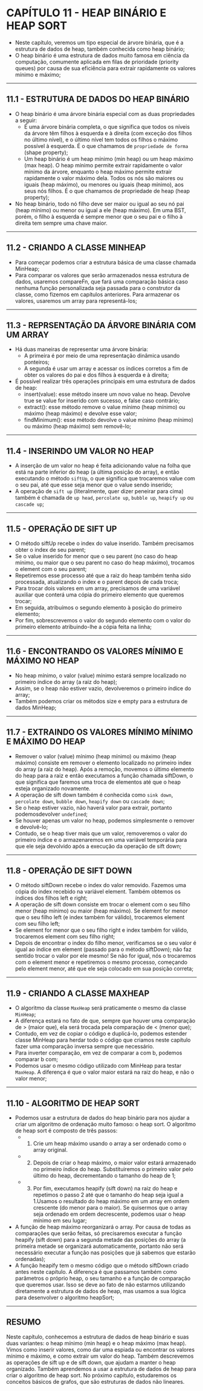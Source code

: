 # CAPÍTULO 11 - HEAP BINÁRIO E HEAP SORT

- Neste capítulo, veremos um tipo especial de árvore binária, que é a estrutura de dados de heap, também conhecida como heap binário;
- O heap binário é uma estrutura de dados muito famosa em ciência da computação, comumente aplicada em filas de prioridade (priority queues) por causa de sua eficiência para extrair rapidamente os valores mínimo e máximo;

---

## 11.1 - ESTRUTURA DE DADOS DO HEAP BINÁRIO

- O heap binário é uma árvore binária especial com as duas propriedades a seguir:
  - É uma árvore binária completa, o que significa que todos os níveis da árvore têm filhos à esquerda e à direita (com exceção dos filhos no último nível), e o último nível tem todos os filhos o máximo possível à esquerda. É o que chamamos de `propriedade de forma` (shape property);
  - Um heap binário é um heap mínimo (min heap) ou um heap máximo (max heap). O heap mínimo permite extrair rapidamente o valor mínimo da árvore, enquanto o heap máximo permite extrair rapidamente o valor máximo dela. Todos os nós são maiores ou iguais (heap máximo), ou menores ou iguais (heap mínimo), aos seus nós filhos. É o que chamamos de propriedade de heap (heap property);
- No heap binário, todo nó filho deve ser maior ou igual ao seu nó pai (heap mínimo) ou menor ou igual a ele (heap máximo). Em uma BST, porém, o filho à esquerda é sempre menor que o seu pai e o filho à direita tem sempre uma chave maior.

---

## 11.2 - CRIANDO A CLASSE MINHEAP

- Para começar podemos criar a estrutura básica de uma classe chamada MinHeap;
- Para comparar os valores que serão armazenados nessa estrutura de dados, usaremos compareFn, que fará uma comparação básica caso nenhuma função personalizada seja passada para o construtor da classe, como fizemos em capítulos anteriores. Para armazenar os valores, usaremos um array para representá-los;

---

## 11.3 - REPRSENTAÇÃO DA ÁRVORE BINÁRIA COM UM ARRAY

- Há duas maneiras de representar uma árvore binária:
  - A primeira é por meio de uma representação dinâmica usando ponteiros;
  - A segunda é usar um array e acessar os índices corretos a fim de obter os valores do pai e dos filhos à esquerda e à direita;
- É possível realizar três operações principais em uma estrutura de dados de heap:
  - insert(value): esse método insere um novo value no heap. Devolve true se value for inserido com sucesso, e false caso contrário;
  - extract(): esse método remove o value mínimo (heap mínimo) ou máximo (heap máximo) e devolve esse valor;
  - findMinimum(): esse método devolve o value mínimo (heap mínimo) ou máximo (heap máximo) sem removê-lo;

---

## 11.4 - INSERINDO UM VALOR NO HEAP

- A inserção de um valor no heap é feita adicionando value na folha que está na parte inferior do heap (a última posição do array), e então executando o método `siftUp`, o que significa que trocaremos value com o seu pai, até que esse seja menor que o value sendo inserido;
- A operação de `sift up` (literalmente, quer dizer peneirar para cima) também é chamada de `up head`, `percolate up`, `bubble up`, `heapify up` ou `cascade up`;

---

## 11.5 - OPERAÇÃO DE SIFT UP

- O método siftUp recebe o index do value inserido. Também precisamos obter o index de seu parent;
- Se o value inserido for menor que o seu parent (no caso do heap mínimo, ou maior que o seu parent no caso do heap máximo), trocamos o element com o seu parent;
- Repetiremos esse processo até que a raiz do heap também tenha sido processada, atualizando o index e o parent depois de cada troca;
- Para trocar dois valores em um array, precisamos de uma variável auxiliar que conterá uma cópia do primeiro elemento que queremos trocar;
- Em seguida, atribuímos o segundo elemento à posição do primeiro elemento;
- Por fim, sobrescrevemos o valor do segundo elemento com o valor do primeiro elemento atribuindo-lhe a cópia feita na linha;

---

## 11.6 - ENCONTRANDO OS VALORES MÍNIMO E MÁXIMO NO HEAP

- No heap mínimo, o valor (value) mínimo estará sempre localizado no primeiro índice do array (a raiz do heap);
- Assim, se o heap não estiver vazio, devolveremos o primeiro índice do array;
- Também podemos criar os métodos size e empty para a estrutura de dados MinHeap;

---

## 11.7 - EXTRAINDO OS VALORES MÍNIMO MÍNIMO E MÁXIMO DO HEAP

- Remover o valor (value) mínimo (heap mínimo) ou máximo (heap máximo) consiste em remover o elemento localizado no primeiro index do array (a raiz do heap). Após a remoção, movemos o último elemento do heap para a raiz e então executamos a função chamada siftDown, o que significa que faremos uma troca de elementos até que o heap esteja organizado novamente.
- A operação de sift down também é conhecida como `sink down`, `percolate down`, `bubble down`, `heapify down` ou `cascade down`;
- Se o heap estiver vazio, não haverá valor para extrair, portanto podemosdevolver `undefined`;
- Se houver apenas um valor no heap, podemos simplesmente o remover e devolvê-lo;
- Contudo, se o heap tiver mais que um valor, removeremos o valor do primeiro índice e o armazenaremos em uma variável temporária para que ele seja devolvido após a execução da operação de sift down;

---

## 11.8 - OPERAÇÃO DE SIFT DOWN

- O método siftDown recebe o index do valor removido. Fazemos uma cópia do index recebido na variável element. Também obtemos os índices dos filhos left e right;
- A operação de sift down consiste em trocar o element com o seu filho menor (heap mínimo) ou maior (heap máximo). Se element for menor que o seu filho left (e index também for válido), trocaremos element com seu filho left;
- Se element for menor que o seu filho right e index também for válido, trocaremos element com seu filho right;
- Depois de encontrar o index do filho menor, verificamos se o seu valor é igual ao índice em element (passado para o método siftDown); não
  faz sentido trocar o valor por ele mesmo! Se não for igual, nós o trocaremos com o element menor e repetiremos o mesmo processo, começando pelo element menor, até que ele seja colocado em sua posição correta;

---

## 11.9 - CRIANDO A CLASSE MAXHEAP

- O algoritmo da classe `MaxHeap` será praticamente o mesmo da classe `MinHeap`;
- A diferença estará no fato de que, sempre que houver uma comparação de > (maior que), ela será trocada pela comparação de < (menor que);
- Contudo, em vez de copiar o código e duplicá-lo, podemos estender classe MinHeap para herdar todo o código que criamos neste capítulo fazer uma comparação inversa sempre que necessário.
- Para inverter comparação, em vez de comparar a com b, podemos comparar b com;
- Podemos usar o mesmo código utilizado com MinHeap para testar `MaxHeap`. A diferença é que o valor maior estará na raiz do heap, e não o valor menor;

---

## 11.10 - ALGORITMO DE HEAP SORT

- Podemos usar a estrutura de dados do heap binário para nos ajudar a criar um algoritmo de ordenação muito famoso: o heap sort. O algoritmo de heap sort é composto de três passos:
  - 1. Crie um heap máximo usando o array a ser ordenado como o array original.
  - 2. Depois de criar o heap máximo, o maior valor estará armazenado no primeiro índice do heap. Substituiremos o primeiro valor pelo último do heap, decrementando o tamanho do heap de 1;
  - 3. Por fim, executamos heapify (sift down) na raiz do heap e repetimos o passo 2 até que o tamanho do heap seja igual a 1.Usamos o resultado do heap máximo em um array em ordem crescente (do menor para o maior). Se quisermos que o array seja ordenado em ordem decrescente, podemos usar o heap mínimo em seu lugar;
- A função de heap máximo reorganizará o array. Por causa de todas as comparações que serão feitas, só precisaremos executar a função heapify (sift down) para a segunda metade das posições do array (a primeira metade se organizará automaticamente, portanto não será necessário executar a função nas posições que já sabemos que estarão ordenadas);
- A função heapify tem o mesmo código que o método siftDown criado antes neste capítulo. A diferença é que passamos também como parâmetros o próprio heap, o seu tamanho e a função de comparação que queremos usar. Isso se deve ao fato de não estarmos utilizando diretamente a estrutura de dados de heap, mas usamos a sua lógica para desenvolver o algoritmo heapSort;

---

## RESUMO

Neste capítulo, conhecemos a estrutura de dados de heap binário e suas duas variantes: o heap mínimo (min heap) e o heap máximo (max heap).
Vimos como inserir valores, como dar uma espiada ou encontrar os valores mínimo e máximo, e como extrair um valor do heap. Também descrevemos as operações de sift up e de sift down, que ajudam a manter o heap organizado. Também aprendemos a usar a estrutura de dados de heap para criar o
algoritmo de heap sort. No próximo capítulo, estudaremos os conceitos básicos de grafos, que são estruturas de dados não lineares.
